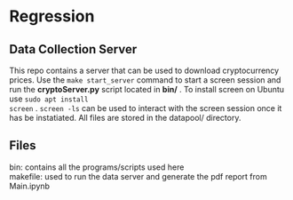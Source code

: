 # Regression

## Data Collection Server
This repo contains a server that can be used to download cryptocurrency prices. Use the <code>make start_server</code> command to start a screen session and run the <b>cryptoServer.py</b> script located in <b>bin/</b> . To install screen on Ubuntu use <code>sudo apt install screen</code> . <code>screen -ls</code> can be used to interact with the screen session once it has be instatiated. All files are stored in the datapool/ directory.

## Files
bin: contains all the programs/scripts used here <br>
makefile: used to run the data server and generate the pdf report from Main.ipynb
